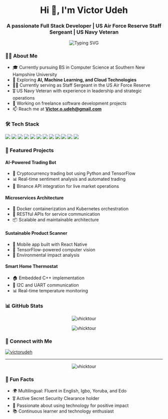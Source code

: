 <h1 align="center">Hi 👋, I'm Victor Udeh</h1>
<h3 align="center">A passionate Full Stack Developer | US Air Force Reserve Staff Sergeant | US Navy Veteran</h3>

<p align="center">
  <img src="https://readme-typing-svg.demolab.com?font=Fira+Code&pause=1000&width=435&lines=Full+Stack+Developer;Machine+Learning+Enthusiast;Military+Veteran;Always+Learning+New+Technologies" alt="Typing SVG" />
</p>

### 👨‍💻 About Me
- 🎓 Currently pursuing BS in Computer Science at Southern New Hampshire University
- 🌱 Exploring **AI, Machine Learning, and Cloud Technologies**
- 👨‍🚀 Currently serving as Staff Sergeant in the US Air Force Reserve
- 🎖️ US Navy Veteran with experience in leadership and strategic operations
- 💼 Working on freelance software development projects
- 📫 Reach me at **Victor.o.udeh@gmail.com**

### 🛠️ Tech Stack

<p align="left">
<img src="https://img.shields.io/badge/Python-3776AB?style=for-the-badge&logo=python&logoColor=white"/>
<img src="https://img.shields.io/badge/JavaScript-F7DF1E?style=for-the-badge&logo=javascript&logoColor=black"/>
<img src="https://img.shields.io/badge/Java-ED8B00?style=for-the-badge&logo=java&logoColor=white"/>
<img src="https://img.shields.io/badge/Swift-FA7343?style=for-the-badge&logo=swift&logoColor=white"/>
<img src="https://img.shields.io/badge/C++-00599C?style=for-the-badge&logo=c%2B%2B&logoColor=white"/>
<img src="https://img.shields.io/badge/React-20232A?style=for-the-badge&logo=react&logoColor=61DAFB"/>
<img src="https://img.shields.io/badge/Node.js-43853D?style=for-the-badge&logo=node.js&logoColor=white"/>
<img src="https://img.shields.io/badge/MongoDB-4EA94B?style=for-the-badge&logo=mongodb&logoColor=white"/>
<img src="https://img.shields.io/badge/Docker-2496ED?style=for-the-badge&logo=docker&logoColor=white"/>
<img src="https://img.shields.io/badge/Kubernetes-326DE6?style=for-the-badge&logo=kubernetes&logoColor=white"/>
<img src="https://img.shields.io/badge/TensorFlow-FF6F00?style=for-the-badge&logo=tensorflow&logoColor=white"/>
<img src="https://img.shields.io/badge/AWS-232F3E?style=for-the-badge&logo=amazon-aws&logoColor=white"/>
</p>

### 🚀 Featured Projects

#### AI-Powered Trading Bot
- 🤖 Cryptocurrency trading bot using Python and TensorFlow
- 📊 Real-time sentiment analysis and automated trading
- 🔄 Binance API integration for live market operations

#### Microservices Architecture
- 🐳 Docker containerization and Kubernetes orchestration
- 🔌 RESTful APIs for service communication
- 📦 Scalable and maintainable architecture

#### Sustainable Product Scanner
- 📱 Mobile app built with React Native
- 🤖 TensorFlow-powered computer vision
- 🌱 Environmental impact analysis

#### Smart Home Thermostat
- 🏠 Embedded C++ implementation
- 🔌 I2C and UART communication
- 📊 Real-time temperature monitoring

### 📊 GitHub Stats

<p align="center">
  <img src="https://github-readme-stats.vercel.app/api?username=vhicktour&show_icons=true&theme=radical" alt="vhicktour" />
</p>

<p align="center">
  <img src="https://github-readme-streak-stats.herokuapp.com/?user=vhicktour&theme=radical" alt="vhicktour" />
</p>

### 🤝 Connect with Me
<p align="left">
<a href="https://linkedin.com/in/victorudeh" target="blank"><img align="center" src="https://img.shields.io/badge/LinkedIn-0077B5?style=for-the-badge&logo=linkedin&logoColor=white" alt="victorudeh"/></a>
</p>

---

<p align="center">
  <img src="https://komarev.com/ghpvc/?username=vhicktour&label=Profile%20views&color=0e75b6&style=flat" alt="vhicktour" />
</p>

### 🌟 Fun Facts
- 🌍 Multilingual: Fluent in English, Igbo, Yoruba, and Edo
- 🎖️ Active Secret Security Clearance holder
- 🌱 Passionate about using technology for positive impact
- 📚 Continuous learner and technology enthusiast
